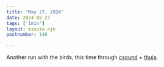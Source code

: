 ```yaml
---
title: "May 27, 2024"
date: 2024-05-27
tags: ['1min']
layout: minute.njk
postnumber: 148

---
```


Another run with the birds, this time through [csound](https://csound.com/) + [thuja](https://github.com/benmca/thuja).  





